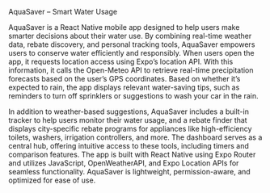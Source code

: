 AquaSaver – Smart Water Usage 

AquaSaver is a React Native mobile app designed to help users make smarter decisions about their water use. By combining real-time weather data, rebate discovery, and personal tracking tools, AquaSaver empowers users to conserve water efficiently and responsibly. When users open the app, it requests location access using Expo’s location API. With this information, it calls the Open-Meteo API to retrieve real-time precipitation forecasts based on the user’s GPS coordinates. Based on whether it’s expected to rain, the app displays relevant water-saving tips, such as reminders to turn off sprinklers or suggestions to wash your car in the rain.

In addition to weather-based suggestions, AquaSaver includes a built-in tracker to help users monitor their water usage, and a rebate finder that displays city-specific rebate programs for appliances like high-efficiency toilets, washers, irrigation controllers, and more. The dashboard serves as a central hub, offering intuitive access to these tools, including timers and comparison features. The app is built with React Native using Expo Router and utilizes JavaScript, OpenWeatherAPI, and Expo Location APIs for seamless functionality. AquaSaver is lightweight, permission-aware, and optimized for ease of use.

